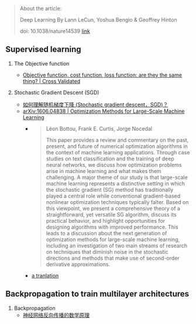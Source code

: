 > About the article:
>
> Deep Learning By Lann LeCun, Yoshua Bengio & Geoffrey Hinton
>
> doi: 10.1038/nature14539 [link](https://www.nature.com/articles/nature14539)

## Supervised learning
1. The Objective function
    - [Objective function, cost function, loss function: are they the same thing? | Cross Validated](https://stats.stackexchange.com/questions/179026/objective-function-cost-function-loss-function-are-they-the-same-thing/179027#179027)
  
2. Stochastic Gradient Descent (SGD)
    - [如何理解随机梯度下降 (Stochastic gradient descent，SGD)？](https://www.zhihu.com/question/264189719/answer/280088406)
    - [arXiv:1606.04838 | Optimization Methods for Large-Scale Machine Learning](https://arxiv.org/abs/1606.04838)
      - > Léon Bottou, Frank E. Curtis, Jorge Nocedal
        >
        > This paper provides a review and commentary on the past, present, and future of numerical optimization algorithms in the context of machine learning applications. Through case studies on text classification and the training of deep neural networks, we discuss how optimization problems arise in machine learning and what makes them challenging. A major theme of our study is that large-scale machine learning represents a distinctive setting in which the stochastic gradient (SG) method has traditionally played a central role while conventional gradient-based nonlinear optimization techniques typically falter. Based on this viewpoint, we present a comprehensive theory of a straightforward, yet versatile SG algorithm, discuss its practical behavior, and highlight opportunities for designing algorithms with improved performance. This leads to a discussion about the next generation of optimization methods for large-scale machine learning, including an investigation of two main streams of research on techniques that diminish noise in the stochastic directions and methods that make use of second-order derivative approximations.
      - [a tranlation](https://zhuanlan.zhihu.com/p/28060786)

## Backpropagation to train multilayer architectures
1. Backpropagation
    - [神经网络反向传播的数学原理](https://zhuanlan.zhihu.com/p/22473137)
